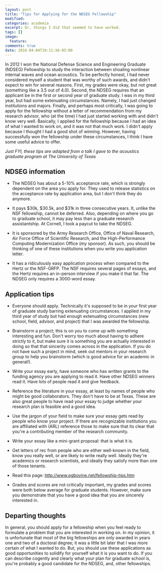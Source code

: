 ```yaml
---
layout: post
title: "Tips for Applying for the NDSEG Fellowship"
modified:
categories: academia
excerpt: Or, things I did that seemed to have worked.
tags: []
image:
  feature:
comments: true
date: 2016-04-04T19:11:56-05:00
---
```


In 2012 I won the National Defense Science and Engineering Graduate (NDSEG) Fellowship to study the interaction between shoaling nonlinear internal waves and ocean acoustics.  To be perfectly honest, I had never considered myself a student that was worthy of such awards, and didn't expect to win for several reasons.  First, my grades were okay, but not great (something like a 3.5 out of 4.0).  Second, the NDSEG requires that an applicant be in the first or second year of graduate study.  I was in my third year, but had some extenuating circumstances.  Namely, I had just changed institutions and majors.  Finally, and perhaps most critically, I was going to apply for the fellowship without a letter of recommendation from my research advisor, who (at the time) I had just started working with and didn't know very well.  Basically, I applied for the fellowship because I had an idea of what I wanted to work on, and it was not that much work.  I didn't apply because I thought I had a good shot of winning.  However, having successfully won the fellowship under these circumstances, I think I have some useful advice to offer.

_Just FYI, these tips are adapted from a talk I gave to the acoustics graduate program at The University of Texas_

## NDSEG information

* The NDSEG has about a 5-10% acceptance rate, which is strongly dependent on the area you apply for.  They used to release statistics on the acceptance rate by application area, but I don't think they do anymore.

* It pays $30k, $30.5k, and $31k in three consecutive years.  It, unlike the NSF fellowship, cannot be deferred.  Also, depending on where you go to graduate school, it may pay less than a graduate research assistantship.  At Cornell, I took a paycut to take the NDSEG.

* It is sponsored by the Army Research Office, Office of Naval Research, Air Force Office of Scientific Research, and the High-Performance Computing Modernization Office (my sponsor).  As such, you should be thinking of one of these institutions when you write you application letter.

* It has a ridiculously easy application process when compared to the Hertz or the NSF-GRFP.  The NSF requires several pages of essays, and the Hertz requires an in-person interview if you make it that far.  The NDSEG only requires a 3000-word essay.

## Application tips

* Everyone should apply.  Technically it's supposed to be in your first year of graduate study barring extenuating circumstances.  I applied in my third year of study but had enough extenuating circumstances (new school, field, advisor, and project) that I was awarded the fellowship.

* Brainstorm a project; this is on you to come up with something interesting and fun.  Don't worry too much about having to adhere strictly to it, but make sure it is something you are actually interested in doing so that that sincerity comes across in the application.  If you do not have such a project in mind, seek out mentors in your research group to help you brainstorm (which is good advice for an academic in general!).

* Write your essay early, have someone who has written grants to the funding agency you are applying to read it.  Have other NDSEG winners read it.  Have lots of people read it and give feedback.

* Reference the literature in your essay, at least by names of people who might be good collaborators.  They don't have to be at Texas.  These are also great people to have read your essay to judge whether your research plan is feasible and a good idea.

* Use the jargon of your field to make sure your essay gets read by people who know your project.  If there are recognizable institutions you are affiliated with (ARL) reference those to make sure that its clear that you're a contributing member of the research community.

* Write your essay like a mini-grant proposal: that is what it is.

* Get letters of rec from people who are either well-known in the field, know you really well, or are likely to write really well.  Ideally they're academics or research scientists, and ideally they satisfy more than one of those tenants.

* Read this page: http://www.pgbovine.net/fellowship-tips.htm

* Grades and scores are not critically important, my grades and scores were both below average for graduate students.  However, make sure you demonstrate that you have a good idea that you are sincerely interested in.

## Departing thoughts

In general, you should apply for a fellowship when you feel ready to formulate a problem that you are interested in working on.  In my opinion, it is unfortunate that most of the big fellowships are only awarded in years one and two of a doctoral degree; it was a little bit later that I was more certain of what I wanted to do.  But, you should use these applications as good opportunities to solidify for yourself what it is you want to do.  If you can describe cogently and clearly what your plan for graduate school is, you're probably a good candidate for the NDSEG, and, other fellowships.

